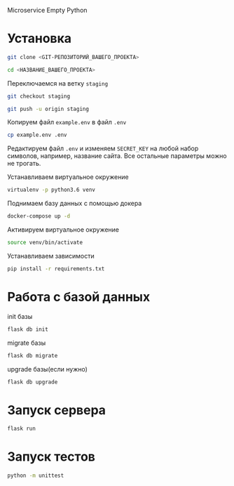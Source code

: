 Microservice Empty Python
# Установка

```bash
git clone <GIT-РЕПОЗИТОРИЙ_ВАШЕГО_ПРОЕКТА>

cd <НАЗВАНИЕ_ВАШЕГО_ПРОЕКТА>
```

Переключаемся на ветку `staging`

```bash
git checkout staging

git push -u origin staging
```

Копируем файл `example.env` в файл `.env`

```bash
cp example.env .env
```

Редактируем файл `.env` и изменяем `SECRET_KEY` на любой набор символов, например, название сайта.
Все остальные параметры можно не трогать.

Устанавливаем виртуальное окружение

```bash
virtualenv -p python3.6 venv
```

Поднимаем базу данных  с помощью докера

```bash
docker-compose up -d
```

Активируем виртуальное окружение

```bash
source venv/bin/activate
```

Устанавливаем зависимости

```bash
pip install -r requirements.txt
```
# Работа с базой данных
init базы

```bash
flask db init
```
migrate базы

```bash
flask db migrate
```
upgrade базы(если нужно)

```bash
flask db upgrade
```
# Запуск сервера


```bash
flask run
```
# Запуск тестов


```bash
python -m unittest
```